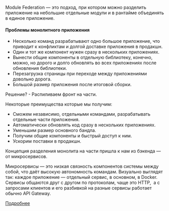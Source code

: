 Module Federation — это подход, при котором можно разделить приложение на небольшие отдельные модули и в рантайме объединять в единое приложение.

#### Проблемы монолитного приложения

- Несколько команд разрабатывают одно большое приложение, что приводит к конфликтам и долгой доставке приложения в продакшн.
- Один и тот же компонент нужен сразу в нескольких приложениях.
- Вынести общие компоненты в отдельную библиотеку, конечно, можно, но дорого и долго обновлять во всех приложениях после обновления библиотеки.
- Перезагрузка страницы при переходе между приложениями довольно дорога.
- Большой размер приложения после итоговой сборки.

Решение? - Распиливаем фронт на части.

Некоторые преимущества которые мы получим:
- Сможем независимо, отдельными командами, разрабатывать отдельные части приложения.
- Автоматически обновлять код сразу в нескольких приложениях.
- Уменьшим размер основного бандла.
- Получим общие компоненты и быстрый доступ к ним.
- Ускорим поставки в продакшн.

Концепция разделения монолита на части пришла к нам из бэкенда — от микросервисов.

Микросервисы — это низкая связность компонентов системы между собой, что даёт высокую автономность командам. Визуально выглядят так: каждое приложение — отдельный сервис, в основном, в Docker. Сервисы общаются друг с другом по протоколам, чаще это HTTP,  а с запросами клиентов и его разбивкой на разные сервисы работает обычно API Gateway.

[Подробнее](https://habr.com/ru/companies/alfa/articles/668118/)